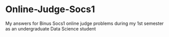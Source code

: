 # Online-Judge-Socs1
My answers for Binus Socs1 online judge problems during my 1st semester as an undergraduate Data Science student
